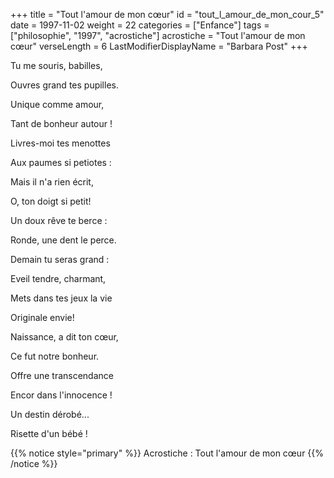 +++
title = "Tout l'amour de mon cœur"
id = "tout_l_amour_de_mon_cour_5"
date = 1997-11-02
weight = 22
categories = ["Enfance"]
tags = ["philosophie", "1997", "acrostiche"]
acrostiche = "Tout l'amour de mon cœur"
verseLength = 6
LastModifierDisplayName = "Barbara Post"
+++

Tu me souris, babilles,

Ouvres grand tes pupilles.

Unique comme amour,

Tant de bonheur autour !

Livres-moi tes menottes

Aux paumes si petiotes :

Mais il n'a rien écrit,

O, ton doigt si petit!

Un doux rêve te berce :

Ronde, une dent le perce.

Demain tu seras grand :

Eveil tendre, charmant,

Mets dans tes jeux la vie

Originale envie!

Naissance, a dit ton cœur,

Ce fut notre bonheur.

Offre une transcendance

Encor dans l'innocence !

Un destin dérobé...

Risette d'un bébé !

{{% notice style="primary" %}}
Acrostiche : Tout l'amour de mon cœur
{{% /notice %}}
